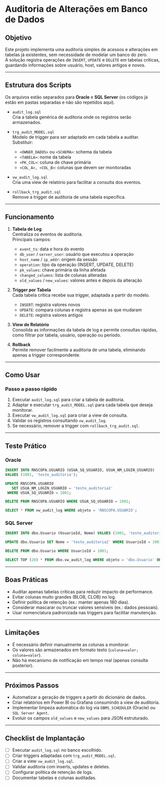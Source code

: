 #  Auditoria de Alterações em Banco de Dados

## Objetivo
Este projeto implementa uma auditoria simples de acessos e alterações em tabelas já existentes, sem necessidade de modelar um banco do zero.  
A solução registra operações de `INSERT`, `UPDATE` e `DELETE` em tabelas críticas, guardando informações sobre usuário, host, valores antigos e novos.

---

## Estrutura dos Scripts
Os arquivos estão separados para **Oracle** e **SQL Server** (os códigos já estão em pastas separadas e não são repetidos aqui).

- `audit_log.sql`  
  Cria a tabela genérica de auditoria onde os registros serão armazenados.

- `trg_audit_MODEL.sql`  
  Modelo de trigger para ser adaptado em cada tabela a auditar.  
  Substituir:
  - `<OWNER_DADOS>` ou `<SCHEMA>`: schema da tabela
  - `<TABELA>`: nome da tabela
  - `<PK_COL>`: coluna de chave primária
  - `<COL_A>, <COL_B>`: colunas que devem ser monitoradas

- `vw_audit_log.sql`  
  Cria uma view de relatório para facilitar a consulta dos eventos.

- `rollback_trg_audit.sql`  
  Remove a trigger de auditoria de uma tabela específica.

---

## Funcionamento
1. **Tabela de Log**  
   Centraliza os eventos de auditoria.  
   Principais campos:
   - `event_ts`: data e hora do evento  
   - `db_user` / `server_user`: usuário que executou a operação  
   - `host_name` / `ip_addr`: origem da sessão  
   - `operation`: tipo da operação (INSERT, UPDATE, DELETE)  
   - `pk_values`: chave primária da linha afetada  
   - `changed_columns`: lista de colunas alteradas  
   - `old_values` / `new_values`: valores antes e depois da alteração  

2. **Trigger por Tabela**  
   Cada tabela crítica recebe sua trigger, adaptada a partir do modelo.  
   - `INSERT`: registra valores novos  
   - `UPDATE`: compara colunas e registra apenas as que mudaram  
   - `DELETE`: registra valores antigos  

3. **View de Relatório**  
   Consolida as informações da tabela de log e permite consultas rápidas, como filtrar por tabela, usuário, operação ou período.

4. **Rollback**  
   Permite remover facilmente a auditoria de uma tabela, eliminando apenas a trigger correspondente.

---

## Como Usar

### Passo a passo rápido
1. Executar `audit_log.sql` para criar a tabela de auditoria.  
2. Adaptar e executar `trg_audit_MODEL.sql` para cada tabela que deseja monitorar.  
3. Executar `vw_audit_log.sql` para criar a view de consulta.  
4. Validar os registros consultando `vw_audit_log`.  
5. Se necessário, remover a trigger com `rollback_trg_audit.sql`.

---

## Teste Prático

### Oracle
```sql
INSERT INTO RNSCOPA.USUARIO (USUA_SQ_USUARIO, USUA_NM_LOGIN_USUARIO)
VALUES (1001, 'teste_auditoria');

UPDATE RNSCOPA.USUARIO
   SET USUA_NM_LOGIN_USUARIO = 'teste_auditoria2'
 WHERE USUA_SQ_USUARIO = 1001;

DELETE FROM RNSCOPA.USUARIO WHERE USUA_SQ_USUARIO = 1001;

SELECT * FROM vw_audit_log WHERE objeto = 'RNSCOPA.USUARIO';
```

### SQL Server
```sql
INSERT INTO dbo.Usuario (UsuarioId, Nome) VALUES (1001, 'teste_auditoria');

UPDATE dbo.Usuario SET Nome = 'teste_auditoria2' WHERE UsuarioId = 1001;

DELETE FROM dbo.Usuario WHERE UsuarioId = 1001;

SELECT TOP (20) * FROM dbo.vw_audit_log WHERE objeto = 'dbo.Usuario' ORDER BY event_ts DESC;
```

---

## Boas Práticas
- Auditar apenas tabelas críticas para reduzir impacto de performance.  
- Evitar colunas muito grandes (BLOB, CLOB) no log.  
- Definir política de retenção (ex.: manter apenas 180 dias).  
- Considerar mascarar ou truncar valores sensíveis (ex.: dados pessoais).  
- Usar nomenclatura padronizada nas triggers para facilitar manutenção.  

---

## Limitações
- É necessário definir manualmente as colunas a monitorar.  
- Os valores são armazenados em formato texto (`coluna=valor; coluna=valor`).  
- Não há mecanismo de notificação em tempo real (apenas consulta posterior).  

---

## Próximos Passos
- Automatizar a geração de triggers a partir do dicionário de dados.  
- Criar relatórios em Power BI ou Grafana consumindo a view de auditoria.  
- Implementar limpeza automática do log via `DBMS_SCHEDULER` (Oracle) ou `SQL Server Agent`.  
- Evoluir os campos `old_values` e `new_values` para JSON estruturado.  

---

## Checklist de Implantação
- [ ] Executar `audit_log.sql` no banco escolhido.  
- [ ] Criar triggers adaptadas com `trg_audit_MODEL.sql`.  
- [ ] Criar a view `vw_audit_log.sql`.  
- [ ] Validar auditoria com inserts, updates e deletes.  
- [ ] Configurar política de retenção de logs.  
- [ ] Documentar tabelas e colunas auditadas.
